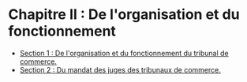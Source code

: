 # Chapitre II : De l'organisation et du fonctionnement

- [Section 1 : De l'organisation et du fonctionnement du tribunal de commerce.](section-1)
- [Section 2 : Du mandat des juges des tribunaux de commerce.](section-2)
